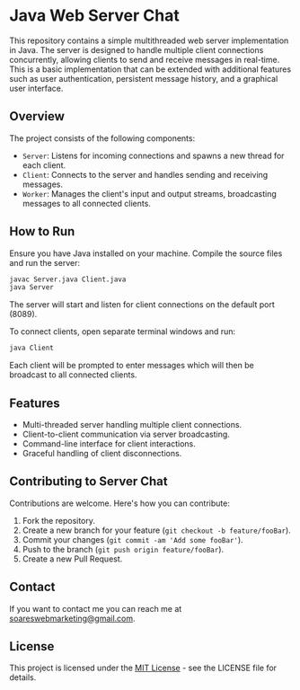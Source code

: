 # Java Web Server Chat

This repository contains a simple multithreaded web server implementation in Java. The server is designed to handle multiple client connections concurrently, allowing clients to send and receive messages in real-time. This is a basic implementation that can be extended with additional features such as user authentication, persistent message history, and a graphical user interface.

## Overview

The project consists of the following components:

- `Server`: Listens for incoming connections and spawns a new thread for each client.
- `Client`: Connects to the server and handles sending and receiving messages.
- `Worker`: Manages the client's input and output streams, broadcasting messages to all connected clients.

## How to Run

Ensure you have Java installed on your machine. Compile the source files and run the server:

```bash
javac Server.java Client.java
java Server
```

The server will start and listen for client connections on the default port (8089).

To connect clients, open separate terminal windows and run:

```bash
java Client
```

Each client will be prompted to enter messages which will then be broadcast to all connected clients.

## Features

- Multi-threaded server handling multiple client connections.
- Client-to-client communication via server broadcasting.
- Command-line interface for client interactions.
- Graceful handling of client disconnections.

## Contributing to Server Chat

Contributions are welcome. Here's how you can contribute:

1. Fork the repository.
2. Create a new branch for your feature (`git checkout -b feature/fooBar`).
3. Commit your changes (`git commit -am 'Add some fooBar'`).
4. Push to the branch (`git push origin feature/fooBar`).
5. Create a new Pull Request.

## Contact

If you want to contact me you can reach me at <soareswebmarketing@gmail.com>.

## License

This project is licensed under the [MIT License](LICENSE.md) - see the LICENSE file for details.
